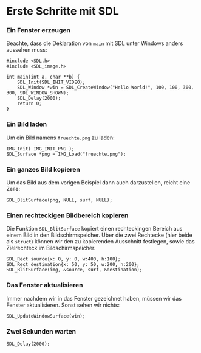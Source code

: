 
# Erste Schritte mit SDL

### Ein Fenster erzeugen

Beachte, dass die Deklaration von `main` mit SDL unter Windows anders aussehen muss:

    #include <SDL.h>
    #include <SDL_image.h>

    int main(int a, char **b) {
        SDL_Init(SDL_INIT_VIDEO);
        SDL_Window *win = SDL_CreateWindow("Hello World!", 100, 100, 300, 300, SDL_WINDOW_SHOWN);
        SDL_Delay(2000);
        return 0;
    }


### Ein Bild laden

Um ein Bild namens `fruechte.png` zu laden:

    IMG_Init( IMG_INIT_PNG );    
    SDL_Surface *png = IMG_Load("fruechte.png");
    

### Ein ganzes Bild kopieren

Um das Bild aus dem vorigen Beispiel dann auch darzustellen, reicht eine Zeile:

    SDL_BlitSurface(png, NULL, surf, NULL);

### Einen rechteckigen Bildbereich kopieren

Die Funktion `SDL_BlitSurface` kopiert einen rechteckingen Bereich aus einem Bild in den Bildschirmspeicher. Über die zwei Rechtecke (hier beide als `struct`) können wir den zu kopierenden Ausschnitt festlegen, sowie das Zielrechteck im Bildschirmspeicher.

    SDL_Rect source{x: 0, y: 0, w:400, h:100};
    SDL_Rect destination{x: 50, y: 50, w:200, h:200};
    SDL_BlitSurface(img, &source, surf, &destination);

### Das Fenster aktualisieren

Immer nachdem wir in das Fenster gezeichnet haben, müssen wir das Fenster aktualisieren. Sonst sehen wir nichts: 

    SDL_UpdateWindowSurface(win);

### Zwei Sekunden warten

    SDL_Delay(2000);
